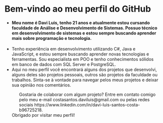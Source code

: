 <h1>Bem-vindo ao meu perfil do GitHub</h1>
<ul>
<h4><li>Meu nome é Davi Luis, tenho 21 anos e atualmente estou cursando faculdade de Análise e Desenvolvimento de Sistemas. Possuo técnico em desenvolvimento de sistemas e estou sempre buscando aprender mais sobre programação e tecnologia.</li></h4>

</h4><li>Tenho experiência em desenvolvimento utilizando C#, Java e JavaScript, e estou sempre buscando aprender novas tecnologias e ferramentas. Sou especialista em POO e tenho conhecimentos sólidos em banco de dados com SQL Server e PostgreSQL.</li></h4>

<li>Aqui no meu perfil você encontrará alguns dos projetos que desenvolvi, alguns deles são projetos pessoais, outros são projetos da faculdade ou trabalhos. Sinta-se à vontade para navegar pelos meus projetos e deixar sua opinião nos comentários.</li>

<ul>Gostaria de colaborar com algum projeto? Entre em contato comigo pelo meu e-mail costasantos.daviluis@gmail.com ou pelas redes sociais https://www.linkedin.com/in/davi-luis-santos-costa-b96725218.</li>
  </ul>
Obrigado por visitar meu perfil!
